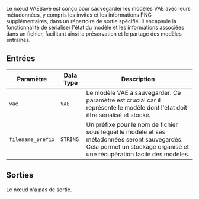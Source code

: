 
Le nœud VAESave est conçu pour sauvegarder les modèles VAE avec leurs métadonnées, y compris les invites et les informations PNG supplémentaires, dans un répertoire de sortie spécifié. Il encapsule la fonctionnalité de sérialiser l'état du modèle et les informations associées dans un fichier, facilitant ainsi la préservation et le partage des modèles entraînés.

## Entrées

| Paramètre | Data Type | Description |
|-----------|-------------|-------------|
| `vae`     | `VAE`       | Le modèle VAE à sauvegarder. Ce paramètre est crucial car il représente le modèle dont l'état doit être sérialisé et stocké. |
| `filename_prefix` | `STRING` | Un préfixe pour le nom de fichier sous lequel le modèle et ses métadonnées seront sauvegardés. Cela permet un stockage organisé et une récupération facile des modèles. |

## Sorties

Le nœud n'a pas de sortie.
